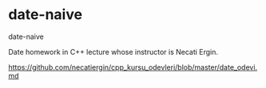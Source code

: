 # date-naive
date-naive

Date homework in C++ lecture whose instructor is Necati Ergin.

https://github.com/necatiergin/cpp_kursu_odevleri/blob/master/date_odevi.md
